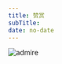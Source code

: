 ```yaml
---
title: 赞赏
subTitle:
date: no-date
---
```


![admire](https://i.loli.net/2018/11/09/5be53f1deea42.jpeg)